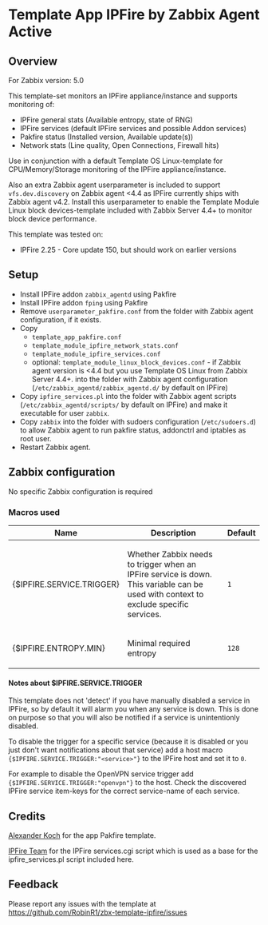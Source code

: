 # Template App IPFire by Zabbix Agent Active

## Overview

For Zabbix version: 5.0

This template-set monitors an IPFire appliance/instance and supports monitoring of:
- IPFire general stats (Available entropy, state of RNG)
- IPFire services (default IPFire services and possible Addon services)
- Pakfire status (Installed version, Available update(s))
- Network stats (Line quality, Open Connections, Firewall hits)

Use in conjunction with a default Template OS Linux-template for CPU/Memory/Storage monitoring of the IPFire appliance/instance.

Also an extra Zabbix agent userparameter is included to support `vfs.dev.discovery` on Zabbix agent <4.4 as IPFire currently ships with Zabbix agent v4.2. Install this userparameter to enable the Template Module Linux block devices-template included with Zabbix Server 4.4+ to monitor block device performance.

This template was tested on:

- IPFire 2.25 - Core update 150, but should work on earlier versions

## Setup

- Install IPFire addon `zabbix_agentd` using Pakfire
- Install IPFire addon `fping` using Pakfire
- Remove `userparameter_pakfire.conf` from the folder with Zabbix agent configuration, if it exists.
- Copy 
  - `template_app_pakfire.conf`
  - `template_module_ipfire_network_stats.conf`
  - `template_module_ipfire_services.conf`
  - optional: `template_module_linux_block_devices.conf` - if Zabbix agent version is <4.4 but you use Template OS Linux from Zabbix Server 4.4+.
  into the folder with Zabbix agent configuration (`/etc/zabbix_agentd/zabbix_agentd.d/` by default on IPFire)
- Copy `ipfire_services.pl` into the folder with Zabbix agent scripts (`/etc/zabbix_agentd/scripts/` by default on IPFire) and make it executable for user `zabbix`.
- Copy `zabbix` into the folder with sudoers configuration (`/etc/sudoers.d`) to allow Zabbix agent to run pakfire status, addonctrl and iptables as root user.
- Restart Zabbix agent.

## Zabbix configuration

No specific Zabbix configuration is required

### Macros used
|Name|Description|Default|
|----|-----------|-------|
|{$IPFIRE.SERVICE.TRIGGER} |<p>Whether Zabbix needs to trigger when an IPFire service is down. This variable can be used with context to exclude specific services.</p>|`1` |
|{$IPFIRE.ENTROPY.MIN} |<p>Minimal required entropy</p>|`128` |

#### Notes about $IPFIRE.SERVICE.TRIGGER
This template does not 'detect' if you have manually disabled a service in IPFire, so by default it will alarm you when any service is down. This is done on purpose so that you will also be notified if a service is unintentionly disabled.

To disable the trigger for a specific service (because it is disabled or you just don't want notifications about that service) add a host macro `{$IPFIRE.SERVICE.TRIGGER:"<service>"}` to the IPFire host and set it to `0`. 

For example to disable the OpenVPN service trigger add `{$IPFIRE.SERVICE.TRIGGER:"openvpn"}` to the host. Check the discovered IPFire service item-keys for the correct service-name of each service.

## Credits

[Alexander Koch](https://community.ipfire.org/t/looking-for-the-zabbix-agent-template/1459/2) for the app Pakfire template.

[IPFire Team](https://www.ipfire.org) for the IPFire services.cgi script which is used as a base for the ipfire_services.pl script included here.

## Feedback

Please report any issues with the template at https://github.com/RobinR1/zbx-template-ipfire/issues